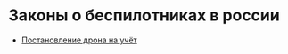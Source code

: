 # Законы о беспилотниках в россии

  - [Постановление дрона на учёт](/%D0%9F%D0%BE%D1%81%D1%82%D0%B0%D0%BD%D0%BE%D0%B2%D0%BB%D0%B5%D0%BD%D0%B8%D0%B5%20%D0%B4%D1%80%D0%BE%D0%BD%D0%B0%20%D0%BD%D0%B0%20%D1%83%D1%87%D1%91%D1%82/)
